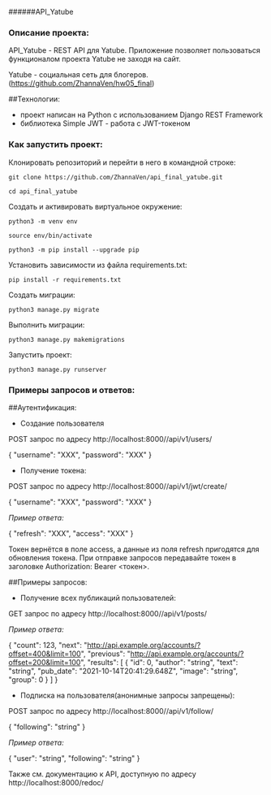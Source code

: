 ######API_Yatube

### Описание проекта:

API_Yatube - REST API для Yatube. Приложение позволяет пользоваться функционалом проекта Yatube не заходя на сайт. 

Yatube - социальная сеть для блогеров. (https://github.com/ZhannaVen/hw05_final)

##Технологии:

- проект написан на Python с использованием Django REST Framework
- библиотека Simple JWT - работа с JWT-токеном

### Как запустить проект:

Клонировать репозиторий и перейти в него в командной строке:

```
git clone https://github.com/ZhannaVen/api_final_yatube.git
```

```
cd api_final_yatube
```

Cоздать и активировать виртуальное окружение:

```
python3 -m venv env
```

```
source env/bin/activate
```

```
python3 -m pip install --upgrade pip
```

Установить зависимости из файла requirements.txt:

```
pip install -r requirements.txt
```

Создать миграции:

```
python3 manage.py migrate
```

Выполнить миграции:

```
python3 manage.py makemigrations
```

Запустить проект:

```
python3 manage.py runserver
```

### Примеры запросов и ответов:


##Аутентификация:

 - Создание пользователя

POST запрос по адресу http://localhost:8000//api/v1/users/

{
    "username": "XXX",
    "password": "XXX"
}

- Получение токена:

POST запрос по адресу http://localhost:8000//api/v1/jwt/create/

{
    "username": "XXX",
    "password": "XXX"
}

*Пример ответа:*

{
    "refresh": "XXX",
    "access": "XXX"
}

Токен вернётся в поле access, а данные из поля refresh пригодятся для обновления токена. При отправке запроcов передавайте токен в заголовке Authorization: Bearer <токен>.

##Примеры запросов:

- Получение всех публикаций пользователей:

GET запрос по адресу http://localhost:8000//api/v1/posts/

*Пример ответа:*

{
  "count": 123,
  "next": "http://api.example.org/accounts/?offset=400&limit=100",
  "previous": "http://api.example.org/accounts/?offset=200&limit=100",
  "results": [
    {
      "id": 0,
      "author": "string",
      "text": "string",
      "pub_date": "2021-10-14T20:41:29.648Z",
      "image": "string",
      "group": 0
    }
  ]
}

- Подписка на пользователя(анонимные запросы запрещены):

POST запрос по адресу http://localhost:8000//api/v1/follow/

{
  "following": "string"
}

*Пример ответа:*

{
  "user": "string",
  "following": "string"
}

Также см. документацию к API, доступную по адресу http://localhost:8000/redoc/